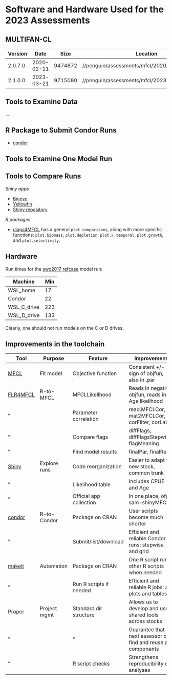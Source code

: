 # Software and Hardware Used for the 2023 Assessments

## MULTIFAN-CL

Version | Date       |    Size | Location                                       | Purpose
------- | ---------- | ------- | ---------------------------------------------- | ----------------
2.0.7.0 | 2020-02-11 | 9474872 | //penguin/assessments/mfcl/2020_01_17_devvsn12 | 2020 assessments
2.1.0.0 | 2023-03-21 | 9715080 | //penguin/assessments/mfcl/2023-03-21_vsn2100  | 2023 assessments

## Tools to Examine Data

...

## R Package to Submit Condor Runs

* [condor](https://github.com/PacificCommunity/ofp-sam-condor)

## Tools to Examine One Model Run

## Tools to Compare Runs

*Shiny apps*

* [Bigeye](https://arni-magnusson.shinyapps.io/bet_2023_stepwise)
* [Yellowfin](https://arni-magnusson.shinyapps.io/yft_2023_stepwise)
* [Shiny repository](https://github.com/PacificCommunity/ofp-sam-shinyMFCL)

*R packages*

* [diags4MFCL](https://github.com/PacificCommunity/ofp-sam-diags4MFCL) has a
  general `plot.comparisons`, along with more specific functions:
  `plot.biomass`, `plot.depletion`, `plot.F.temporal`, `plot.growth`, and
  `plot.selectivity`.

## Hardware

Run times for the
[swo2017_refcase](https://github.com/PacificCommunity/ofp-sam-mfcl-school/tree/main/tutorial_1_ccond/swo2017_refcase)
model run:

Machine     | Min
----------- | ---
WSL_home    |  17
Condor      |  22
WSL_C_drive | 223
WSL_D_drive | 133

Clearly, one should not run models on the C or D drives.

## Improvements in the toolchain

Tool                                                                | Purpose       | Feature                 | Improvement
------------------------------------------------------------------- | ------------- | ----------------------- | --------------------------------------------------------------
[MFCL](https://mfcl.spc.int)                                        | Fit model     | Objective function      | Consistent +/- sign of objfun, also in .par
[FLR4MFCL](https://github.com/PacificCommunity/ofp-sam-flr4mfcl)    | R-to-MFCL     | MFCLLikelihood          | Reads in negative objfun, reads in Age likelihood
"                                                                   |               | Parameter correlation   | read.MFCLCor, mat2MFCLCor, corFilter, corLabel
"                                                                   |               | Compare flags           | diffFlags, diffFlagsStepwise, flagMeaning
"                                                                   |               | Find model results      | finalPar, finalRep
[Shiny](https://github.com/PacificCommunity/ofp-sam-shinyMFCL)      | Explore runs  | Code reorganization     | Easier to adapt to new stock, common trunk
"                                                                   |               | Likelihood table        | Includes CPUE and Age
"                                                                   |               | Official app collection | In one place, ofp-sam-shinyMFCL
[condor](https://cran.r-project.org/package=condor)                 | R-to-Condor   | Package on CRAN         | User scripts become much shorter
"                                                                   |               | Submit/list/download    | Efficient and reliable Condor runs: stepwise and grid
[makeit](https://cran.r-project.org/package=makeit)                 | Automation    | Package on CRAN         | One R script runs other R scripts when needed
"                                                                   |               | Run R scripts if needed | Efficient and reliable R jobs: all plots and tables
[Proper](https://github.com/PacificCommunity/ofp-sam-proper#readme) | Project mgmt  | Standard dir structure  | Allows us to develop and use shared tools across stocks
"                                                                   |               | "                       | Guarantee that next assessor can find and reuse all components
"                                                                   |               | R script checks         | Strengthens reproducibility of analyses
